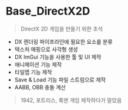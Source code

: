 # Base_DirectX2D

> DirectX 2D 게임을 만들기 위한 초석

- DX 렌더링 파이프라인에 필요한 요소를 분류
- 텍스처 매핑으로 사각형 생성
- DX ImGui 기능을 사용한 툴 및 UI 제작
- 애니메이션 기능 제작
- 타일맵 기능 제작
- Save & Load 기능 파일 스트림으로 제작
- AABB, OBB 충돌 계산


> 1942, 포트리스, 록맨 게임 제작하다가 말았음
